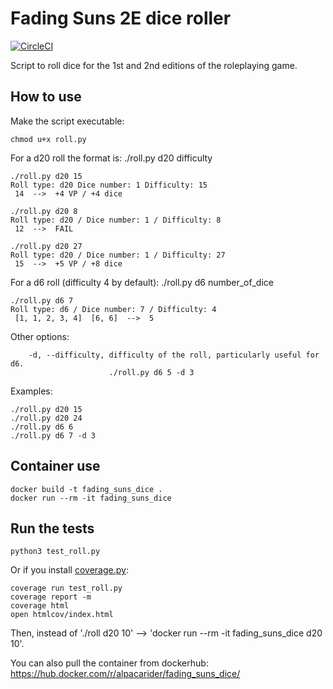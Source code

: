 # Fading Suns 2E dice roller

[![CircleCI](https://circleci.com/gh/AlvaroRuizDelgado/Fading_Suns_dice_roller.svg?style=svg)](https://circleci.com/gh/AlvaroRuizDelgado/Fading_Suns_dice_roller)

Script to roll dice for the 1st and 2nd editions of the roleplaying game.

## How to use

Make the script executable:
```shell
chmod u+x roll.py
```

For a d20 roll the format is: ./roll.py d20 difficulty
```shell
./roll.py d20 15
Roll type: d20 Dice number: 1 Difficulty: 15
 14  -->  +4 VP / +4 dice

./roll.py d20 8
Roll type: d20 / Dice number: 1 / Difficulty: 8
 12  -->  FAIL 

./roll.py d20 27
Roll type: d20 / Dice number: 1 / Difficulty: 27
 15  -->  +5 VP / +8 dice
```

For a d6 roll (difficulty 4 by default): ./roll.py d6 number_of_dice
```shell
./roll.py d6 7
Roll type: d6 / Dice number: 7 / Difficulty: 4
 [1, 1, 2, 3, 4]  [6, 6]  -->  5
```

Other options:
```
    -d, --difficulty, difficulty of the roll, particularly useful for d6.
                      ./roll.py d6 5 -d 3
```

Examples:
```shell
./roll.py d20 15
./roll.py d20 24
./roll.py d6 6
./roll.py d6 7 -d 3
```

## Container use

```shell
docker build -t fading_suns_dice .
docker run --rm -it fading_suns_dice
```

## Run the tests

```shell
python3 test_roll.py
```

Or if you install [coverage.py](https://coverage.readthedocs.io/en/latest/):
```shell
coverage run test_roll.py
coverage report -m
coverage html
open htmlcov/index.html
```

Then, instead of './roll d20 10' --> 'docker run --rm -it fading_suns_dice d20 10'.

You can also pull the container from dockerhub:
https://hub.docker.com/r/alpacarider/fading_suns_dice/
